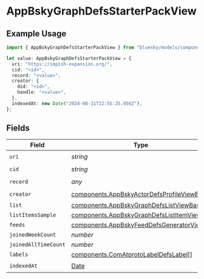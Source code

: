 # AppBskyGraphDefsStarterPackView

## Example Usage

```typescript
import { AppBskyGraphDefsStarterPackView } from "bluesky/models/components";

let value: AppBskyGraphDefsStarterPackView = {
  uri: "https://impish-expansion.org/",
  cid: "<id>",
  record: "<value>",
  creator: {
    did: "<id>",
    handle: "<value>",
  },
  indexedAt: new Date("2024-08-31T12:55:25.056Z"),
};
```

## Fields

| Field                                                                                                      | Type                                                                                                       | Required                                                                                                   | Description                                                                                                |
| ---------------------------------------------------------------------------------------------------------- | ---------------------------------------------------------------------------------------------------------- | ---------------------------------------------------------------------------------------------------------- | ---------------------------------------------------------------------------------------------------------- |
| `uri`                                                                                                      | *string*                                                                                                   | :heavy_check_mark:                                                                                         | N/A                                                                                                        |
| `cid`                                                                                                      | *string*                                                                                                   | :heavy_check_mark:                                                                                         | N/A                                                                                                        |
| `record`                                                                                                   | *any*                                                                                                      | :heavy_check_mark:                                                                                         | N/A                                                                                                        |
| `creator`                                                                                                  | [components.AppBskyActorDefsProfileViewBasic](../../models/components/appbskyactordefsprofileviewbasic.md) | :heavy_check_mark:                                                                                         | N/A                                                                                                        |
| `list`                                                                                                     | [components.AppBskyGraphDefsListViewBasic](../../models/components/appbskygraphdefslistviewbasic.md)       | :heavy_minus_sign:                                                                                         | N/A                                                                                                        |
| `listItemsSample`                                                                                          | [components.AppBskyGraphDefsListItemView](../../models/components/appbskygraphdefslistitemview.md)[]       | :heavy_minus_sign:                                                                                         | N/A                                                                                                        |
| `feeds`                                                                                                    | [components.AppBskyFeedDefsGeneratorView](../../models/components/appbskyfeeddefsgeneratorview.md)[]       | :heavy_minus_sign:                                                                                         | N/A                                                                                                        |
| `joinedWeekCount`                                                                                          | *number*                                                                                                   | :heavy_minus_sign:                                                                                         | N/A                                                                                                        |
| `joinedAllTimeCount`                                                                                       | *number*                                                                                                   | :heavy_minus_sign:                                                                                         | N/A                                                                                                        |
| `labels`                                                                                                   | [components.ComAtprotoLabelDefsLabel](../../models/components/comatprotolabeldefslabel.md)[]               | :heavy_minus_sign:                                                                                         | N/A                                                                                                        |
| `indexedAt`                                                                                                | [Date](https://developer.mozilla.org/en-US/docs/Web/JavaScript/Reference/Global_Objects/Date)              | :heavy_check_mark:                                                                                         | N/A                                                                                                        |